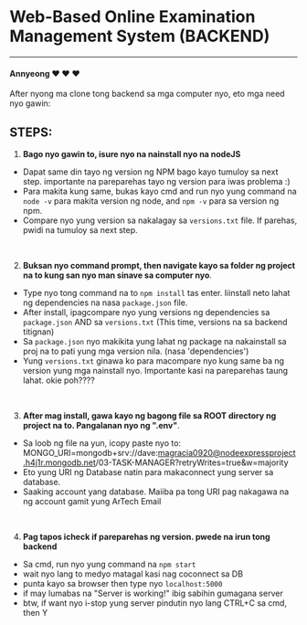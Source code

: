 # Web-Based Online Examination Management System (BACKEND)
------------
#### Annyeong :heart: :heart: :heart:

After nyong ma clone tong backend sa mga computer nyo, eto mga need nyo gawin:

## STEPS:

1. **Bago nyo gawin to, isure nyo na nainstall nyo na nodeJS**
- Dapat same din tayo ng version ng NPM bago kayo tumuloy sa next step. importante na pareparehas tayo ng version para iwas problema :)
- Para makita kung same, bukas kayo cmd and run nyo yung command na `node -v` para makita version ng node, and `npm -v` para sa version ng npm.
- Compare nyo yung version sa nakalagay sa `versions.txt` file. If parehas, pwidi na tumuloy sa next step.

&nbsp;

2. **Buksan nyo command prompt, then navigate kayo sa folder ng project na to kung san nyo man sinave sa computer nyo**.
- Type nyo tong command na to `npm install` tas enter. Iiinstall neto lahat ng dependencies na nasa `package.json` file.
- After install, ipagcompare nyo yung versions ng dependencies sa `package.json` AND sa `versions.txt` (This time, versions na sa backend titignan)
- Sa `package.json` nyo makikita yung lahat ng package na nakainstall sa proj na to pati yung mga version nila. (nasa 'dependencies')
- Yung `versions.txt` ginawa ko para macompare nyo kung same ba ng version yung mga nainstall nyo. Importante kasi na pareparehas taung lahat. okie poh????

&nbsp;

3. **After mag install, gawa kayo ng bagong file sa ROOT directory ng project na to. Pangalanan nyo ng ".env"**.
- Sa loob ng file na yun, icopy paste nyo to:
MONGO_URI=mongodb+srv://dave:magracia0920@nodeexpressproject.h4j1r.mongodb.net/03-TASK-MANAGER?retryWrites=true&w=majority
- Eto yung URI ng Database natin para makaconnect yung server sa database.
- Saaking account yang database. Maiiba pa tong URI pag nakagawa na ng account gamit yung ArTech Email

&nbsp;

4. **Pag tapos icheck if pareparehas ng version. pwede na irun tong backend**
- Sa cmd, run nyo yung command na `npm start`
- wait nyo lang to medyo matagal kasi nag coconnect sa DB
- punta kayo sa browser then type nyo `localhost:5000`
- if may lumabas na "Server is working!" ibig sabihin gumagana server
- btw, if want nyo i-stop yung server pindutin nyo lang CTRL+C sa cmd, then Y
